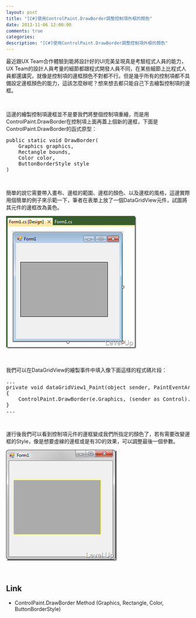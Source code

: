 ```yaml
---
layout: post
title: "[C#]使用ControlPaint.DrawBorder調整控制項外框的顏色"
date: 2013-11-06 12:00:00
comments: true
categories: 
description: "[C#]使用ControlPaint.DrawBorder調整控制項外框的顏色"
---
```

<p>最近跟UX Team合作體驗到能將設計好的UI完美呈現真是考驗程式人員的能力，UX Team的設計人員考量的細節都跟程式開發人員不同，在某些細節上比程式人員都還講究，就像是控制項的邊框顏色不對都不行。但是幾乎所有的控制項都不具備設定邊框顏色的能力，這該怎麼辦呢？想來想去都只能自己下去繪製控制項的邊框。</p>  <p> </p>  <p>這邊的繪製控制項邊框並不是要我們將整個控制項重繪，而是用ControlPaint.DrawBorder在控制項上面再蓋上個新的邊框，下面是ControlPaint.DrawBorder的函式原型：</p>  <div style="padding-bottom: 0px; margin: 0px; padding-left: 0px; padding-right: 0px; display: inline; float: none; padding-top: 0px" id="scid:812469c5-0cb0-4c63-8c15-c81123a09de7:3b9c62f8-5099-4ec1-93a7-efe7e18dba26" class="wlWriterSmartContent"><pre name="code" class="c#">public static void DrawBorder(
	Graphics graphics,
	Rectangle bounds,
	Color color,
	ButtonBorderStyle style
)</pre></div>

<p> </p>

<p>簡單的說它需要帶入畫布、邊框的範圍、邊框的顏色、以及邊框的風格，這邊實際用個簡單的例子來示範一下，筆者在表單上放了一個DataGridView元件，試圖將其元件的邊框改為黃色。</p>

<p><img style="border-bottom: 0px; border-left: 0px; border-top: 0px; border-right: 0px" border="0" alt="image" src="\images\posts\90d3c9df-bb1e-4146-b8a5-c13ab17912a8\image_thumb.png" width="357" height="363" /> </p>

<p> </p>

<p>我們可以在DataGridView的繪製事件中填入像下面這樣的程式碼片段：</p>

<div style="padding-bottom: 0px; margin: 0px; padding-left: 0px; padding-right: 0px; display: inline; float: none; padding-top: 0px" id="scid:812469c5-0cb0-4c63-8c15-c81123a09de7:a6eb6fed-f2a5-4355-b115-3e1752cfe5de" class="wlWriterSmartContent"><pre name="code" class="c#">...
private void dataGridView1_Paint(object sender, PaintEventArgs e)
{
	ControlPaint.DrawBorder(e.Graphics, (sender as Control).DisplayRectangle, Color.Yellow, ButtonBorderStyle.Solid);
}
...</pre></div>

<p> </p>

<p>運行後我們可以看到控制項元件的邊框變成我們所指定的顏色了，若有需要改變邊框的Style，像是想要虛線的邊框或是有3D的效果，可以調整最後一個參數。</p>

<p><img style="border-bottom: 0px; border-left: 0px; border-top: 0px; border-right: 0px" border="0" alt="image" src="\images\posts\90d3c9df-bb1e-4146-b8a5-c13ab17912a8\image_thumb_2.png" width="304" height="304" /> </p>

<p> </p>

<h2>Link</h2>

<ul>
  <li>ControlPaint.DrawBorder Method (Graphics, Rectangle, Color, ButtonBorderStyle)</li>
</ul>